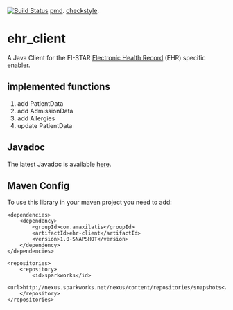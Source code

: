 [![Build Status](https://travis-ci.org/amaxilat/ehr_client.svg?branch=master)](https://travis-ci.org/amaxilat/ehr_client)
[pmd](https://amaxilat.github.io/ehr_client/javadoc/pmd.html).
[checkstyle](https://amaxilat.github.io/ehr_client/javadoc/checkstyle.html).


# ehr_client

A Java Client for the FI-STAR [Electronic Health Record](http://fistarcatalogue.fiware.eng.it/enablers/ehr) (EHR) specific enabler.

## implemented functions 

1. add PatientData
2. add AdmissionData
3. add Allergies
2. update PatientData

## Javadoc

The latest Javadoc is available [here](https://amaxilat.github.io/ehr_client/javadoc/apidocs/).

## Maven Config

To use this library in your maven project you need to add:

    <dependencies>
        <dependency>
            <groupId>com.amaxilatis</groupId>
            <artifactId>ehr-client</artifactId>
            <version>1.0-SNAPSHOT</version>
        </dependency>
    </dependencies>

    <repositories>
        <repository>
            <id>sparkworks</id>
            <url>http://nexus.sparkworks.net/nexus/content/repositories/snapshots</url>
        </repository>
    </repositories>
